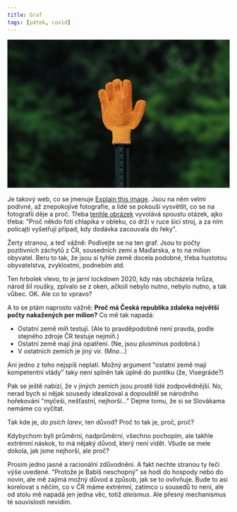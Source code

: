 ```yaml
---
title: Graf
tags: [pátek, covid]
---
```


![cover](/img/stopka.jpg)

Je takový web, co se jmenuje [Explain this image](https://www.explainthisimage.com/). Jsou na něm velmi podivné, až znepokojivé fotografie, a lidé se pokouší vysvětlit, co se na fotografii děje a proč. Třeba [tenhle obrázek](https://assets.horseheadhuffer.com/hashed_silo_content/silo_content/676/resized/unxplained-photo-1225258441-29014.jpg) vyvolává spoustu otázek, ajko třeba: "Proč někdo fotí chlapíka v obleku, co drží v ruce šicí stroj, a za ním policajti vyšetřují případ, kdy dodávka zacouvala do řeky".

Žerty stranou, a teď vážně: Podívejte se na ten graf. Jsou to počty pozitivních záchytů z ČR, sousedních zemí a Maďarska, a to na milion obyvatel. Beru to tak, že jsou si tyhle země docela podobné, třeba hustotou obyvatelstva, zvyklostmi, podnebím atd.

Ten hrbolek vlevo, to je jarní lockdown 2020, kdy nás obcházela hrůza, národ šil roušky, zpívalo se z oken, ačkoli nebylo nutno, nebylo nutno, a tak vůbec. OK. Ale co to vpravo?

A to se ptám naprosto vážně: **Proč má Česká republika zdaleka největší počty nakažených per milion?** Co mě tak napadá:

- Ostatní země míň testují. (Ale to pravděpodobně není pravda, podle stejného zdroje ČR testuje nejmíň.)
- Ostatní země mají jiná opatření. (Ne, jsou plusmínus podobná.)
- V ostatních zemích je jiný vir. (Mno...)

Ani jedno z toho nejspíš neplatí. Možný argument "ostatní země mají kompetentní vlády" taky není splněn tak úplně do puntíku (že, Visegráde?)

Pak se ještě nabízí, že v jiných zemích jsou prostě lidé zodpovědnější. No, nerad bych si nějak sousedy idealizoval a dopouštěl se národního hořekování "myčeši, nešťastní, nejhorší..." Dejme tomu, že si se Slovákama nemáme co vyčítat.

Tak kde je, _do psích larev_, ten důvod? Proč to tak je, proč, proč?

Kdybychom byli průměrní, nadprůměrní, všechno pochopím, ale takhle extrémní náskok, to má nějaký důvod, který není vidět. Všude se mele dokola, jak jsme nejhorší, ale proč? 

Prosím jedno jasné a racionální zdůvodnění. A fakt nechte stranou ty řeči výše uvedené. "Protože je Babiš neschopný" se hodí do hospody nebo do novin, ale mě zajímá možný důvod a způsob, jak se to ovlivňuje. Bude to asi korelovat s něčím, co v ČR máme extrémní, zatímco u sousedů to není, ale od stolu mě napadá jen jedna věc, totiž _ateismus_. Ale přesný mechanismus té souvislosti nevidím.